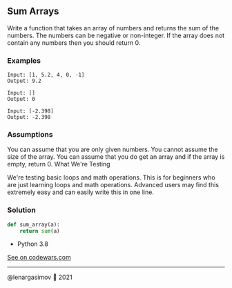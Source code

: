 ## Sum Arrays

Write a function that takes an array of numbers and returns the sum of the numbers. The numbers can be negative or non-integer. If the array does not contain any numbers then you should return 0.

### Examples

```
Input: [1, 5.2, 4, 0, -1]
Output: 9.2

Input: []
Output: 0

Input: [-2.398]
Output: -2.398
```

### Assumptions

You can assume that you are only given numbers.
You cannot assume the size of the array.
You can assume that you do get an array and if the array is empty, return 0.
What We're Testing

We're testing basic loops and math operations. This is for beginners who are just learning loops and math operations.
Advanced users may find this extremely easy and can easily write this in one line.

### Solution

```python
def sum_array(a):
    return sum(a)
```

- Python 3.8

[See on codewars.com](https://www.codewars.com/kata/53dc54212259ed3d4f00071c/train/python)

---

@lenargasimov 🥷 2021